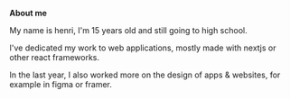 **About me**

My name is henri, I'm 15 years old and still going to high school.

I've dedicated my work to web applications, mostly made with nextjs or other react frameworks.

In the last year, I also worked more on the design of apps & websites, for example in figma or framer.
